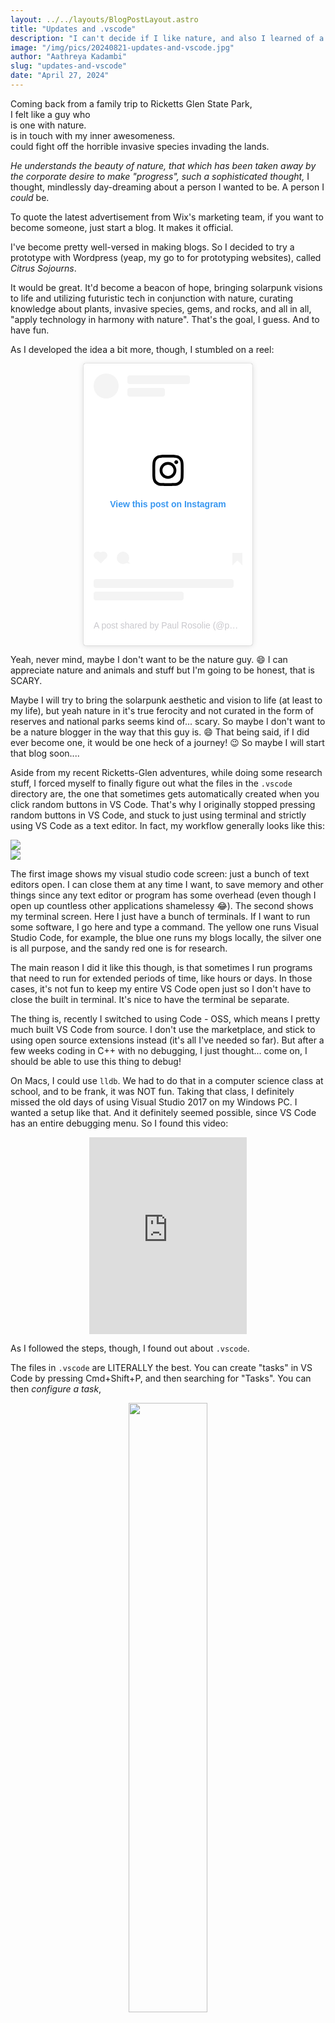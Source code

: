 ```yaml
---
layout: ../../layouts/BlogPostLayout.astro
title: "Updates and .vscode"
description: "I can't decide if I like nature, and also I learned of a cool feature!"
image: "/img/pics/20240821-updates-and-vscode.jpg"
author: "Aathreya Kadambi"
slug: "updates-and-vscode"
date: "April 27, 2024"
---
```


Coming back from a family trip to Ricketts Glen State Park,<br/>
I felt like a guy who <br/>
is one with nature.<br/>
is in touch with my inner awesomeness.<br/>
could fight off the horrible invasive species invading the lands.

<i>He understands the beauty of nature, that which has been taken away by the corporate desire to make "progress", such a sophisticated thought,</i> I thought, mindlessly day-dreaming about a person I wanted to be. A person I <i>could</i> be.

To quote the latest advertisement from Wix's marketing team, if you want to become someone, just start a blog. It makes it official. 

I've become pretty well-versed in making blogs. So I decided to try a prototype with Wordpress (yeap, my go to for prototyping websites), called <i>Citrus Sojourns</i>.

It would be great. It'd become a beacon of hope, bringing solarpunk visions to life and utilizing futuristic tech in conjunction with nature, curating knowledge about plants, invasive species, gems, and rocks, and all in all, "apply technology in harmony with nature". That's the goal, I guess. And to have fun.

As I developed the idea a bit more, though, I stumbled on a reel: 
<center>
<blockquote class="instagram-media" data-instgrm-captioned data-instgrm-permalink="https://www.instagram.com/reel/C-uue9lOHQA/?utm_source=ig_embed&amp;utm_campaign=loading" data-instgrm-version="14" style=" background:#FFF; border:0; border-radius:3px; box-shadow:0 0 1px 0 rgba(0,0,0,0.5),0 1px 10px 0 rgba(0,0,0,0.15); margin: 1px; max-width:270px; min-width:100px; padding:0; width:99.375%; width:-webkit-calc(100% - 2px); width:calc(100% - 2px);"><div style="padding:16px;"> <a href="https://www.instagram.com/reel/C-uue9lOHQA/?utm_source=ig_embed&amp;utm_campaign=loading" style=" background:#FFFFFF; line-height:0; padding:0 0; text-align:center; text-decoration:none; width:100%;" target="_blank"> <div style=" display: flex; flex-direction: row; align-items: center;"> <div style="background-color: #F4F4F4; border-radius: 50%; flex-grow: 0; height: 40px; margin-right: 14px; width: 40px;"></div> <div style="display: flex; flex-direction: column; flex-grow: 1; justify-content: center;"> <div style=" background-color: #F4F4F4; border-radius: 4px; flex-grow: 0; height: 14px; margin-bottom: 6px; width: 100px;"></div> <div style=" background-color: #F4F4F4; border-radius: 4px; flex-grow: 0; height: 14px; width: 60px;"></div></div></div><div style="padding: 19% 0;"></div> <div style="display:block; height:50px; margin:0 auto 12px; width:50px;"><svg width="50px" height="50px" viewBox="0 0 60 60" version="1.1" xmlns="https://www.w3.org/2000/svg" xmlns:xlink="https://www.w3.org/1999/xlink"><g stroke="none" stroke-width="1" fill="none" fill-rule="evenodd"><g transform="translate(-511.000000, -20.000000)" fill="#000000"><g><path d="M556.869,30.41 C554.814,30.41 553.148,32.076 553.148,34.131 C553.148,36.186 554.814,37.852 556.869,37.852 C558.924,37.852 560.59,36.186 560.59,34.131 C560.59,32.076 558.924,30.41 556.869,30.41 M541,60.657 C535.114,60.657 530.342,55.887 530.342,50 C530.342,44.114 535.114,39.342 541,39.342 C546.887,39.342 551.658,44.114 551.658,50 C551.658,55.887 546.887,60.657 541,60.657 M541,33.886 C532.1,33.886 524.886,41.1 524.886,50 C524.886,58.899 532.1,66.113 541,66.113 C549.9,66.113 557.115,58.899 557.115,50 C557.115,41.1 549.9,33.886 541,33.886 M565.378,62.101 C565.244,65.022 564.756,66.606 564.346,67.663 C563.803,69.06 563.154,70.057 562.106,71.106 C561.058,72.155 560.06,72.803 558.662,73.347 C557.607,73.757 556.021,74.244 553.102,74.378 C549.944,74.521 548.997,74.552 541,74.552 C533.003,74.552 532.056,74.521 528.898,74.378 C525.979,74.244 524.393,73.757 523.338,73.347 C521.94,72.803 520.942,72.155 519.894,71.106 C518.846,70.057 518.197,69.06 517.654,67.663 C517.244,66.606 516.755,65.022 516.623,62.101 C516.479,58.943 516.448,57.996 516.448,50 C516.448,42.003 516.479,41.056 516.623,37.899 C516.755,34.978 517.244,33.391 517.654,32.338 C518.197,30.938 518.846,29.942 519.894,28.894 C520.942,27.846 521.94,27.196 523.338,26.654 C524.393,26.244 525.979,25.756 528.898,25.623 C532.057,25.479 533.004,25.448 541,25.448 C548.997,25.448 549.943,25.479 553.102,25.623 C556.021,25.756 557.607,26.244 558.662,26.654 C560.06,27.196 561.058,27.846 562.106,28.894 C563.154,29.942 563.803,30.938 564.346,32.338 C564.756,33.391 565.244,34.978 565.378,37.899 C565.522,41.056 565.552,42.003 565.552,50 C565.552,57.996 565.522,58.943 565.378,62.101 M570.82,37.631 C570.674,34.438 570.167,32.258 569.425,30.349 C568.659,28.377 567.633,26.702 565.965,25.035 C564.297,23.368 562.623,22.342 560.652,21.575 C558.743,20.834 556.562,20.326 553.369,20.18 C550.169,20.033 549.148,20 541,20 C532.853,20 531.831,20.033 528.631,20.18 C525.438,20.326 523.257,20.834 521.349,21.575 C519.376,22.342 517.703,23.368 516.035,25.035 C514.368,26.702 513.342,28.377 512.574,30.349 C511.834,32.258 511.326,34.438 511.181,37.631 C511.035,40.831 511,41.851 511,50 C511,58.147 511.035,59.17 511.181,62.369 C511.326,65.562 511.834,67.743 512.574,69.651 C513.342,71.625 514.368,73.296 516.035,74.965 C517.703,76.634 519.376,77.658 521.349,78.425 C523.257,79.167 525.438,79.673 528.631,79.82 C531.831,79.965 532.853,80.001 541,80.001 C549.148,80.001 550.169,79.965 553.369,79.82 C556.562,79.673 558.743,79.167 560.652,78.425 C562.623,77.658 564.297,76.634 565.965,74.965 C567.633,73.296 568.659,71.625 569.425,69.651 C570.167,67.743 570.674,65.562 570.82,62.369 C570.966,59.17 571,58.147 571,50 C571,41.851 570.966,40.831 570.82,37.631"></path></g></g></g></svg></div><div style="padding-top: 8px;"> <div style=" color:#3897f0; font-family:Arial,sans-serif; font-size:14px; font-style:normal; font-weight:550; line-height:18px;">View this post on Instagram</div></div><div style="padding: 12.5% 0;"></div> <div style="display: flex; flex-direction: row; margin-bottom: 14px; align-items: center;"><div> <div style="background-color: #F4F4F4; border-radius: 50%; height: 12.5px; width: 12.5px; transform: translateX(0px) translateY(7px);"></div> <div style="background-color: #F4F4F4; height: 12.5px; transform: rotate(-45deg) translateX(3px) translateY(1px); width: 12.5px; flex-grow: 0; margin-right: 14px; margin-left: 2px;"></div> <div style="background-color: #F4F4F4; border-radius: 50%; height: 12.5px; width: 12.5px; transform: translateX(9px) translateY(-18px);"></div></div><div style="margin-left: 8px;"> <div style=" background-color: #F4F4F4; border-radius: 50%; flex-grow: 0; height: 20px; width: 20px;"></div> <div style=" width: 0; height: 0; border-top: 2px solid transparent; border-left: 6px solid #f4f4f4; border-bottom: 2px solid transparent; transform: translateX(16px) translateY(-4px) rotate(30deg)"></div></div><div style="margin-left: auto;"> <div style=" width: 0px; border-top: 8px solid #F4F4F4; border-right: 8px solid transparent; transform: translateY(16px);"></div> <div style=" background-color: #F4F4F4; flex-grow: 0; height: 12px; width: 16px; transform: translateY(-4px);"></div> <div style=" width: 0; height: 0; border-top: 8px solid #F4F4F4; border-left: 8px solid transparent; transform: translateY(-4px) translateX(8px);"></div></div></div> <div style="display: flex; flex-direction: column; flex-grow: 1; justify-content: center; margin-bottom: 24px;"> <div style=" background-color: #F4F4F4; border-radius: 4px; flex-grow: 0; height: 14px; margin-bottom: 6px; width: 224px;"></div> <div style=" background-color: #F4F4F4; border-radius: 4px; flex-grow: 0; height: 14px; width: 144px;"></div></div></a><p style=" color:#c9c8cd; font-family:Arial,sans-serif; font-size:14px; line-height:17px; margin-bottom:0; margin-top:8px; overflow:hidden; padding:8px 0 7px; text-align:center; text-overflow:ellipsis; white-space:nowrap;"><a href="https://www.instagram.com/reel/C-uue9lOHQA/?utm_source=ig_embed&amp;utm_campaign=loading" style=" color:#c9c8cd; font-family:Arial,sans-serif; font-size:14px; font-style:normal; font-weight:normal; line-height:17px; text-decoration:none;" target="_blank">A post shared by Paul Rosolie (@paulrosolie)</a></p></div></blockquote>
<script async src="//www.instagram.com/embed.js"></script>
</center>

Yeah, never mind, maybe I don't want to be the nature guy. 😄 I can appreciate nature and animals and stuff but I'm going to be honest, that is SCARY.

Maybe I will try to bring the solarpunk aesthetic and vision to life (at least to my life), but yeah nature in it's true ferocity and not curated in the form of reserves and national parks seems kind of... scary. So maybe I don't want to be a nature blogger in the way that this guy is. 😄 That being said, if I did ever become one, it would be one heck of a journey! 😉 So maybe I will start that blog soon....


Aside from my recent Ricketts-Glen adventures, while doing some research stuff, I forced myself to finally figure out what the files in the `.vscode` directory are, the one that sometimes gets automatically created when you click random buttons in VS Code. That's why I originally stopped pressing random buttons in VS Code, and stuck to just using terminal and strictly using VS Code as a text editor. In fact, my workflow generally looks like this:


<div class="grid grid-cols-1 md:grid-cols-2 gap-4">
<div style="border-right: 5%;">
<img src="/img/pics/20240821-workflow-1.png" />
</div>
<div>
<img src="/img/pics/20240821-workflow-2.png" />
</div>
</div>

The first image shows my visual studio code screen: just a bunch of text editors open. I can close them at any time I want, to save memory and other things since any text editor or program has some overhead (even though I open up countless other applications shamelessy 😂). The second shows my terminal screen. Here I just have a bunch of terminals. If I want to run some software, I go here and type a command. The yellow one runs Visual Studio Code, for example, the blue one runs my blogs locally, the silver one is all purpose, and the sandy red one is for research.

The main reason I did it like this though, is that sometimes I run programs that need to run for extended periods of time, like hours or days. In those cases, it's not fun to keep my entire VS Code open just so I don't have to close the built in terminal. It's nice to have the terminal be separate.

The thing is, recently I switched to using Code - OSS, which means I pretty much built VS Code from source. I don't use the marketplace, and stick to using open source extensions instead (it's all I've needed so far). But after a few weeks coding in C++ with no debugging, I just thought... come on, I should be able to use this thing to debug!

On Macs, I could use `lldb`. We had to do that in a computer science class at school, and to be frank, it was NOT fun. Taking that class, I definitely missed the old days of using Visual Studio 2017 on my Windows PC. I wanted a setup like that. And it definitely seemed possible, since VS Code has an entire debugging menu. So I found this video:

<center>
<iframe width="50%" height="315" src="https://www.youtube.com/embed/Rfj40xW9q6w?si=rrn1wAHGo08Tpibu" title="YouTube video player" frameborder="0" allow="accelerometer; autoplay; clipboard-write; encrypted-media; gyroscope; picture-in-picture; web-share" referrerpolicy="strict-origin-when-cross-origin" allowfullscreen></iframe>
</center>

As I followed the steps, though, I found out about `.vscode`. 

The files in `.vscode` are LITERALLY the best. You can create "tasks" in VS Code by pressing Cmd+Shift+P, and then searching for "Tasks". You can then <i>configure a task</i>,

<center>
<img src="/img/pics/20240821-configure-a-task.png" style="width: 50%;" \>
</center>

which then brings you to a small selection that lets you configure your first task. Select anything you'd like, and it creates a new `tasks.json` file for you:

<center>
<img src="/img/pics/20240821-configure-a-task-ii.png" style="width: 50%;" \>
</center>

From there, you can <i>run tasks</i> by again doing Cmd+Shift+P and doing "Run Task".

<center>
<img src="/img/pics/20240821-configure-a-task-iii.png" style="width: 50%;" \>
</center>

The power of this is that you can use it to create any tasks you want. For example, below, I created build and run tasks, and even another task to run a Julia script afterwards! BEWARE, I probably did some stuff wrong here, because I was mainly playing around with things to figure them out. 

<center>
<img src="/img/pics/20240821-research-stuff-lol.png" style="width: 50%;" \>
</center>

Similarly, one can create a `launch.json` file, which is from what I've heard more used for debugging things. After getting some open source C++ and CMake extensions, I was able to just make a file like:

<center>
<img src="/img/pics/20240821-launch-example.png" style="width: 50%;" \>
</center>

and BOOM! I can now use the Run and Debug tab in VS Code. Now I can click buttons semi-randomly with net positive outcomes! Ha ha ha 😜.

Overall, what I liked about it is that I can essentially run tasks from the VS Code menu, which means I can do all my building and running of all kinds of scripts in all kinds of languages with the same UI. I think that's pretty exciting. A lot of the setup is somewhat self-explanatory, check out the images I put above and replace the "command" fields with things you would like to run. "shell" of course means that it would run this command as a shell command, and there are clearly other options like cmake. Very cool! 😎 In another post I'll hopefully make soon, I'm planning to use this in a project I've always wanted to do. See you soon!

I will say, though, running tasks just makes them run in the in-built terminal. I do still want to have separate terminals, so I can close VS Code freely. I'll have to see about that. 